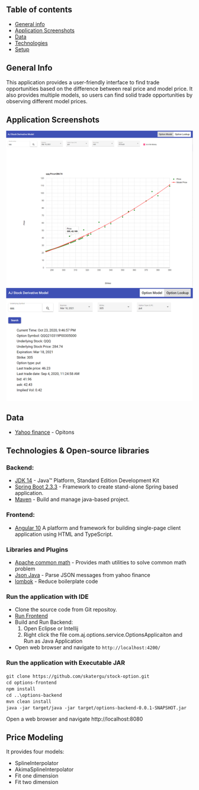 ## Table of contents
* [General info](#general-info)
* [Application Screenshots](#application-screenshots)
* [Data](#data)
* [Technologies](#technologies-&-Open-source-libraries)
* [Setup](#Run-the-application-with-IDE)

## General Info
This application provides a user-friendly interface to find trade opportunities 
based on the difference between real price and model price. It also provides multiple models, 
so users can find solid trade opportunities by observing different model prices.
	
## Application Screenshots
![FitTwo price model](images/fitTwoPut.png)
![Quote Lookup](images/quoteLookUp.png)

## Data
* [Yahoo finance](https://query2.finance.yahoo.com/v7/finance/options/qqq) - Opitons

## Technologies & Open-source libraries

### Backend: 
* [JDK 14](https://docs.oracle.com/en/java/javase/14/) - Java™ Platform, Standard Edition Development Kit
* [Spring Boot 2.3.3](https://spring.io/projects/spring-boot) - Framework to create stand-alone Spring based application.
* [Maven](https://maven.apache.org/) - Build and manage java-based project.

### Frontend:
* [Angular 10](https://angular.io/) A platform and framework for building single-page client application using HTML and TypeScript.

### Libraries and Plugins
* [Apache common math](http://commons.apache.org/proper/commons-math/index.html) - Provides math utilities to solve common math problem 
* [Json Java](https://www.oracle.com/technical-resources/articles/java/json.html) - Parse JSON messages from yahoo finance
* [lombok](https://projectlombok.org/features/all)  - Reduce boilerplate code

### Run the application with IDE
* Clone the source code from Git repositoy.
* [Run Frontend](https://github.com/skatergu/stock-option/blob/master/options-frontend)
* Build and Run Backend: 
    1. Open Eclipse or Intellij 
    2. Right click the file com.aj.options.service.OptionsApplicaiton and Run as Java Application
* Open web browser and navigate to `http://localhost:4200/`

### Run the application with Executable JAR
 `git clone https://github.com/skatergu/stock-option.git` \
 `cd options-frontend` \
 `npm install` \
 `cd ..\options-backend` \
 `mvn clean install` \
 `java -jar target/java -jar target/options-backend-0.0.1-SNAPSHOT.jar` 
 
 Open a web browser and navigate http://localhost:8080

## Price Modeling
It provides four models: 
* SplineInterpolator
* AkimaSplineInterpolator
* Fit one dimension
* Fit two dimension
